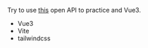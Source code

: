 Try to use [this](https://rickandmortyapi.com/) open API to practice and Vue3.

- Vue3
- Vite
- tailwindcss
